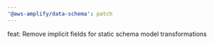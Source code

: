 ```yaml
---
'@aws-amplify/data-schema': patch
---
```


feat: Remove implicit fields for static schema model transformations
